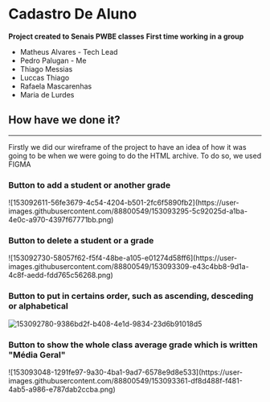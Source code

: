 # Cadastro De Aluno

<b>Project created to Senais PWBE classes</b>
<b>First time working in a group</b>
<ul>
  <li>Matheus Alvares - Tech Lead</li>
  <li>Pedro Palugan - Me</li>
  <li>Thiago Messias</li>
  <li>Luccas Thiago</li>
  <li>Rafaela Mascarenhas</li>
  <li>Maria de Lurdes</li>
</ul>


## How have we done it?
<hr>
Firstly we did our wireframe of the project to have an idea of how it was going to be when we were going to do the HTML archive. To do so, we used FIGMA


<h3>Button to add a student or another grade</h3>
![153092611-56fe3679-4c54-4204-b501-2fc6f5890fb2](https://user-images.githubusercontent.com/88800549/153093295-5c92025d-a1ba-4e0c-a970-4397f67771bb.png)


<h3>Button to delete a student or a grade</h3>
![153092730-58057f62-f5f4-48be-a105-e01274d58ff6](https://user-images.githubusercontent.com/88800549/153093309-e43c4bb8-9d1a-4c8f-aedd-fdd765c56268.png)



<h3>Button to put in certains order, such as ascending, desceding or alphabetical</h3>

![153092780-9386bd2f-b408-4e1d-9834-23d6b91018d5](https://user-images.githubusercontent.com/88800549/153093341-9dfb3838-339b-4a90-83a2-116a872fa1a3.png)

<h3>Button to show the whole class average grade which is written "Média Geral"</h3>
![153093048-1291fe97-9a30-4ba1-9ad7-6578e9d8e533](https://user-images.githubusercontent.com/88800549/153093361-df8d488f-f481-4ab5-a986-e787dab2ccba.png)

